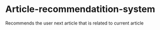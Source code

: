 # Article-recommendatition-system
Recommends the user next article that is related to current article
